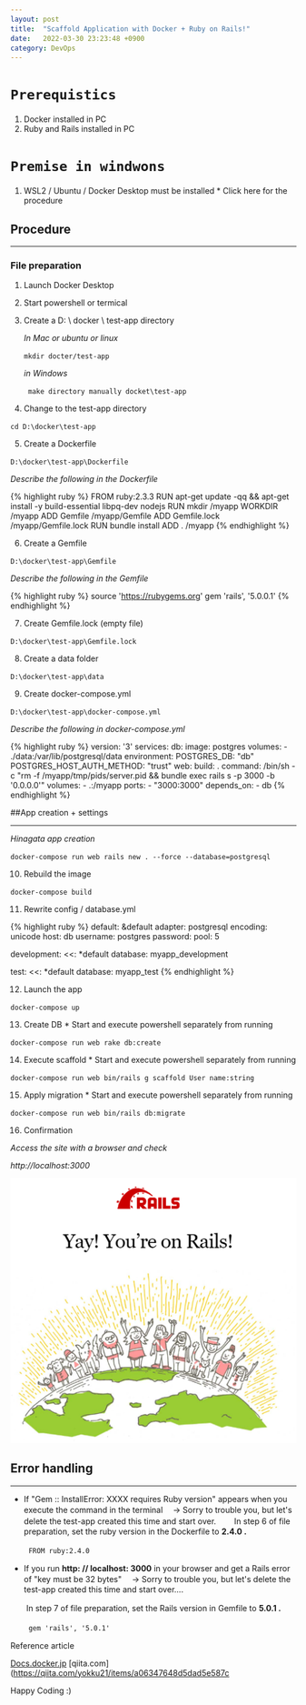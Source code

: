```yaml
---
layout: post
title:  "Scaffold Application with Docker + Ruby on Rails!"
date:   2022-03-30 23:23:48 +0900
category: DevOps
---
```


# `Prerequistics`
1. Docker installed in PC
2. Ruby and Rails installed in PC

# `Premise in windwons`

1. WSL2 / Ubuntu / Docker Desktop must be installed * Click here for the procedure


## Procedure

***


### File preparation

1. Launch Docker Desktop

2. Start powershell or termical

3. Create a D: \ docker \ test-app directory

    *In Mac or ubuntu or linux*

    `mkdir docter/test-app` 

    *in Windows*

    ` make directory manually docket\test-app`

4. Change to the test-app directory

 `cd D:\docker\test-app`

5. Create a Dockerfile

`D:\docker\test-app\Dockerfile`

*Describe the following in the Dockerfile*

{% highlight ruby %}
FROM ruby:2.3.3
RUN apt-get update -qq && apt-get install -y build-essential libpq-dev nodejs
RUN mkdir /myapp
WORKDIR /myapp
ADD Gemfile /myapp/Gemfile
ADD Gemfile.lock /myapp/Gemfile.lock
RUN bundle install
ADD . /myapp
{% endhighlight %}

6. Create a Gemfile

`D:\docker\test-app\Gemfile`

*Describe the following in the Gemfile*

{% highlight ruby %}
source 'https://rubygems.org'
gem 'rails', '5.0.0.1'
{% endhighlight %}

7. Create Gemfile.lock (empty file)

`D:\docker\test-app\Gemfile.lock`

8. Create a data folder

`D:\docker\test-app\data`

9. Create docker-compose.yml

`D:\docker\test-app\docker-compose.yml`

*Describe the following in docker-compose.yml*

{% highlight ruby %}
version: '3'
services:
  db:
    image: postgres
    volumes:
      - ./data:/var/lib/postgresql/data
    environment:
      POSTGRES_DB: "db"
      POSTGRES_HOST_AUTH_METHOD: "trust"
  web:
    build: .
    command: /bin/sh -c "rm -f /myapp/tmp/pids/server.pid && bundle exec rails s -p 3000 -b '0.0.0.0'"
    volumes:
      - .:/myapp
    ports:
      - "3000:3000"
    depends_on:
      - db
{% endhighlight %}

##App creation + settings
***

*Hinagata app creation*

`docker-compose run web rails new . --force --database=postgresql`

10. Rebuild the image

`docker-compose build`

11. Rewrite config / database.yml

{% highlight ruby %}
default: &default
  adapter: postgresql
  encoding: unicode
  host: db
  username: postgres
  password:
  pool: 5

development:
  <<: *default
  database: myapp_development

test:
  <<: *default
  database: myapp_test
{% endhighlight %}

12. Launch the app

`docker-compose up`

13. Create DB * Start and execute powershell separately from running

`docker-compose run web rake db:create`

14. Execute scaffold * Start and execute powershell separately from running

`docker-compose run web bin/rails g scaffold User name:string`

15. Apply migration * Start and execute powershell separately from running

`docker-compose run web bin/rails db:migrate`

16. Confirmation

*Access the site with a browser and check*

*http://localhost:3000*

![rails App](/assets/railsapp.png)

## Error handling
***


* If "Gem :: InstallError: XXXX requires Ruby version" appears when you execute the command in the terminal
　→ Sorry to trouble you, but let's delete the test-app created this time and start over.
　　In step 6 of file preparation, set the ruby ​​version in the Dockerfile to **2.4.0 .**

　 　`FROM ruby:2.4.0`

* If you run **http: // localhost: 3000** in your browser and get a Rails error of "key
must be 32 bytes" 　→ Sorry to trouble you, but let's delete the test-app created this time and start over....

　　In step 7 of file preparation, set the Rails version in Gemfile to **5.0.1 .**

　 　`gem 'rails', '5.0.1'`

Reference article

[Docs.docker.jp](https://docs.docker.jp/compose/rails.html)
[qiita.com](https://qiita.com/yokku21/items/a06347648d5dad5e587c

Happy Coding :)
